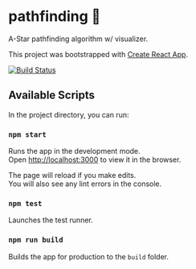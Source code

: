 
# pathfinding 🐜

A-Star pathfinding algorithm w/ visualizer.

This project was bootstrapped with [Create React App](https://github.com/facebook/create-react-app).

[![Build Status](https://img.shields.io/travis/michaelrios28/pathfinding.svg?style=for-the-badge)](https://travis-ci.org/michaelrios28/pathfinding)

## Available Scripts

In the project directory, you can run:

### `npm start`

Runs the app in the development mode.<br />
Open [http://localhost:3000](http://localhost:3000) to view it in the browser.

The page will reload if you make edits.<br />
You will also see any lint errors in the console.

### `npm test`

Launches the test runner.

### `npm run build`

Builds the app for production to the `build` folder.


